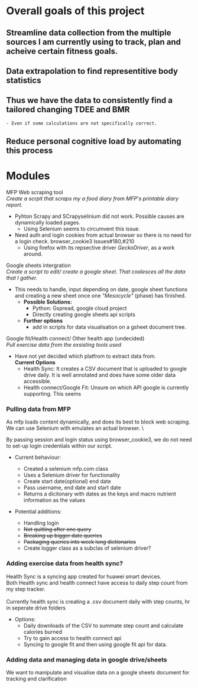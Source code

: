# Overall goals of this project
## Streamline data collection from the multiple sources I am currently using to track, plan and acheive certain fitness goals.
## Data extrapolation to find representitive body statistics
## Thus we have the data to consistently find a tailored changing TDEE and BMR
    - Even if some calculations are not specifically correct.
## Reduce personal cognitive load by automating this process
# Modules

MFP Web scraping tool \
_Create a scrpit that scraps my a food diary from MFP's printable diary report._
* Pyhton Scrapy and SCrapyselinium did not work. Possible causes are dynamically loaded pages.
    * Using Selenium seems to circumvent this issue.
* Need auth and login cookies from actual browser so there is no need for a login check. browser_cookie3 Issues#180,#210 
    * Using firefox with its repsective driver _GeckoDriver_, as a work around.  

Google sheets intergration \
_Create a script to edit/ create a google sheet. That coalesces all the data that I gather._
* This needs to handle, input depending on date, google sheet functions and creating a new sheet once one _"Mesocycle"_ (phase) has finished.  
    * **Possible Solutions:**
        * Python: Gspread, google cloud project
        * Directly creating google sheets api scripts
    * **Further options**
        * add in scripts for data visualisation on a gsheet document tree.

Google fit/Health connect/ Other health app (undecided) \
 _Pull exercise data from the exsisting tools used_ 
* Have not yet decided which platfrom to extract data from. \
    **Current Options** 
    * Health Sync: It creates a CSV document that is uploaded to google drive daily. It is well annotated and does have some older data accessible.
    * Health connect/Google Fit: Unsure on which API google is currently supporting. This seems 

### Pulling data from MFP
As mfp loads content dynamically, and does its best to block web scraping. We can use Selenium with emulates an actual browser. \

By passing session and login status using browser_cookie3, we do not need to set-up login credentials within our script.
- Current behaviour:
    - Created a selenium mfp.com class
    - Uses a Selenium driver for functionality 
    - Create start date(optional) end date
    - Pass username, end date and start date
    - Returns a dicitonary with dates as the keys and macro nutrient information as the values

- Potential additions:
    - Handling login
    - ~~Not quitting after one query~~
    - ~~Breaking up bigger date queries~~
    - ~~Packaging queries into week long dictionaries~~
    - Create logger class as a subclas of selenium driver?

### Adding exercise data from health sync?   
Health Sync is a syncing app created for huawei smart devices. \
Both Health sync and health connect have access to daily step count from my step tracker. \
 \
Currently health sync is creating a .csv document daily with step counts, hr in seperate drive folders
- Options:
    - Daily downloads of the CSV to summate step count and calculate calories burned
    - Try to gain access to health connect api 
    - Syncing to google fit and then using google fit api for data.

### Adding data and managing data in google drive/sheets

We want to manipulate and visualise data on a google sheets document for tracking and clarification

